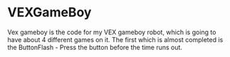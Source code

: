 # VEXGameBoy
Vex gameboy is the code for my VEX gameboy robot, which is going to have about 4 different games on it.
The first which is almost completed is the ButtonFlash - Press the button before the time runs out.
